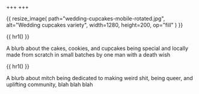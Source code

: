 +++
+++

{{ resize_image(
    path="wedding-cupcakes-mobile-rotated.jpg",
    alt="Wedding cupcakes variety",
    width=1280,
    height=200,
    op="fill"
) }}

{{ hr1() }}

A blurb about the cakes, cookies, and cupcakes being special and locally made from scratch in small batches by one man with a death wish 

{{ hr1() }}

A blurb about mitch being dedicated to making weird shit, being queer, and uplifting community, blah blah blah
